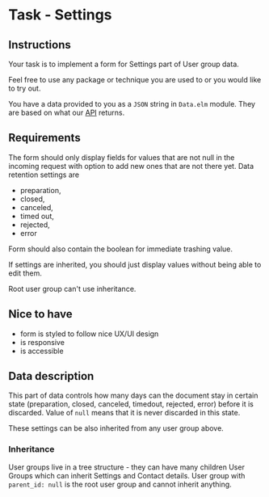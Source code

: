 # Task - Settings

## Instructions

Your task is to implement a form for Settings part of User group data.

Feel free to use any package or technique you are used to or you would like to try out.

You have a data provided to you as a `JSON` string in `Data.elm` module. They are based on what our [API](https://apidocs.scrive.com/#view-user-group) returns.

## Requirements

The form should only display fields for values that are not null in the incoming request with option to add new ones that are not there yet. Data retention settings are

- preparation,
- closed,
- canceled,
- timed out,
- rejected,
- error

Form should also contain the boolean for immediate trashing value.

If settings are inherited, you should just display values without being able to edit them.

Root user group can't use inheritance.

## Nice to have

- form is styled to follow nice UX/UI design
- is responsive
- is accessible

## Data description

This part of data controls how many days can the document stay in certain state (preparation, closed, canceled, timedout, rejected, error) before it is discarded. Value of `null` means that it is never discarded in this state.

These settings can be also inherited from any user group above.

### Inheritance

User groups live in a tree structure - they can have many children User Groups which can inherit Settings and Contact details.
User group with `parent_id: null` is the root user group and cannot inherit anything.
